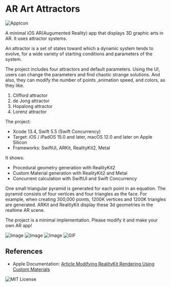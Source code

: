 # AR Art Attractors

![AppIcon](https://user-images.githubusercontent.com/66309582/169184025-28376a03-abc9-41b1-b6ad-5b0431be6e78.png)

A minimal iOS AR(Augumented Reality) app that displays 3D graphic arts in AR.
It uses attractor systems.

An attractor is a set of states toward which a dynamic system tends to evolve,
for a wide variety of starting conditions and parameters of the system.

The project includes four attractors and default parameters.
Using the UI, users can change the parameters and find chaotic strange solutions.
And also, they can modify the number of points ,animation speed, and colors, as they like.

1. Clifford attractor
1. de Jong attractor
1. Hopalong attractor
1. Lorenz attractor

The project:

- Xcode 13.4, Swift 5.5 (Swift Concurrency)
- Target: iOS / iPadOS 15.0 and later, macOS 12.0 and later on Apple Silicon
- Frameworks: SwiftUI, ARKit, RealityKit2, Metal

It shows:

- Procedural geometry generation with RealityKit2
- Custom Material generation with RealityKit2 and Metal
- Concurrent calculation with SwiftUI and Swift Concurrency

One small triangular pyramid is generated for each point in an equation.
The pyramid consists of four vertices and four triangles as the face.
For example, when creating 300,000 points, 1200K vertices and 1200K triangles
are generated.
ARKit and RealityKit display these 3d geometries in the realtime AR scene.

The project is a minimal implementation.
Please modify it and make your own AR app!

![Image](https://user-images.githubusercontent.com/66309582/169184612-efaaa53c-e25c-4921-86b6-998228ebcce9.png)
![Image](https://user-images.githubusercontent.com/66309582/169184790-873d6e02-aacf-4348-9d39-a11d4f7bd1f6.png)
![Image](https://user-images.githubusercontent.com/66309582/169184872-96cb6273-8115-4435-983a-7a1d46503f04.png)
![GIF](https://user-images.githubusercontent.com/66309582/169184908-84fa8e14-c3ab-4899-a6d4-c8d8e75940b9.gif)

## References

- Apple Documentation: [Article Modifying RealityKit Rendering Using Custom Materials](https://developer.apple.com/documentation/realitykit/modifying_realitykit_rendering_using_custom_materials)

![MIT License](http://img.shields.io/badge/license-MIT-blue.svg?style=flat)

